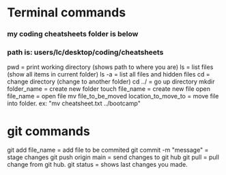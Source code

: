 # Terminal commands

### my coding cheatsheets folder is below
### path is: users/lc/desktop/coding/cheatsheets

pwd = print working directory (shows path to where you are)
ls  = list files (show all items in current folder)
ls -a = list all files and hidden files
cd  = change directory (change to another folder)
cd ../ = go up directory
mkdir folder_name = create new folder
touch file_name = create new file
open file_name = open file
mv file_to_be_moved location_to_move_to = move file into folder. ex: "mv cheatsheet.txt ../bootcamp" 

# git commands

git add file_name = add file to be commited
git commit -m "message" = stage changes
git push origin main = send changes to git hub
git pull = pull change from git hub.
git status = shows last changes you made.
